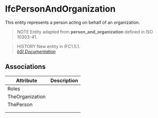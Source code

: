 IfcPersonAndOrganization
========================
This entity represents a person acting on behalf of an organization.  
  
> NOTE  Entity adapted from **person_and_organization** defined in ISO
> 10303-41.  
  
> HISTORY  New entity in IFC1.5.1.  
[ _bSI
Documentation_](https://standards.buildingsmart.org/IFC/DEV/IFC4_2/FINAL/HTML/schema/ifcactorresource/lexical/ifcpersonandorganization.htm)


Associations
------------
| Attribute       | Description   |
|-----------------|---------------|
| Roles           |               |
| TheOrganization |               |
| ThePerson       |               |
|                 |               |
|                 |               |

